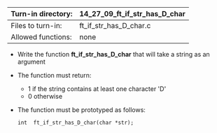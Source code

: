 Turn-in directory: | 14_27_09_ft_if_str_has_D_char|
-------------|-------------|
Files to turn-in: | ft_if_str_has_D_char.c |
Allowed functions: | none

* Write the function **ft_if_str_has_D_char** that will take a string as an argument
* The function must return:
  - 1 if the string contains at least one character 'D'
  - 0 otherwise
* The function must be prototyped as follows:

   `int  ft_if_str_has_D_char(char *str);`
